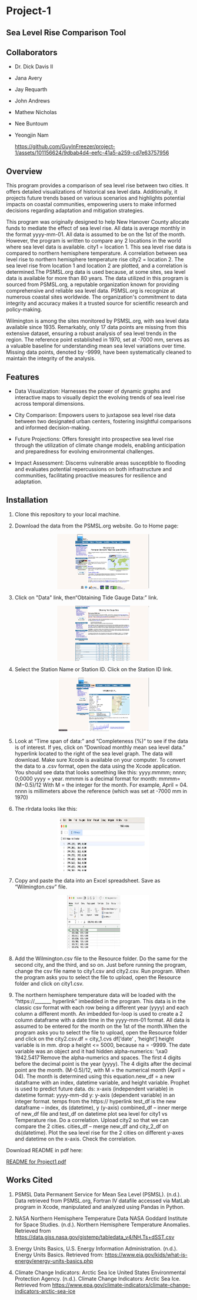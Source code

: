 # Project-1

## Sea Level Rise Comparison Tool

## Collaborators

* Dr. Dick Davis II
* Jana Avery
* Jay Requarth
* John Andrews
* Mathew Nicholas
* Nee Buntoum
* Yeongjin Nam
  
  https://github.com/GuyInFreezer/project-1/assets/101156624/9dbab4d4-eefc-41a5-a259-cd7e63757956

## Overview

 This program provides a comparison of sea level rise between two cities. It offers detailed visualizations of historical sea level data. Additionally, it projects future trends based on various scenarios and highlights potential impacts on coastal communities, empowering users to make informed decisions regarding adaptation and mitigation strategies.

 This program was originally designed to help New Hanover County allocate funds to mediate the effect of sea level rise. All data is average monthly in the format yyyy-mm-01. All data is assumed to be on the 1st of the month. However, the program is written to compare any 2 locations in the world where sea level data is available. city1 = location 1. This sea level rise data is compared to northern hemisphere temperature. A correlation between sea level rise to northern hemisphere temperature rise city2 = location 2. The sea level rise from location 1 and location 2 are plotted, and a correlation is determined.The PSMSL.org data is used because, at some sites, sea level data is available for more than 80 years. The data utilized in this program is sourced from PSMSL.org, a reputable organization known for providing comprehensive and reliable sea level data. PSMSL.org is recognize at numerous coastal sites worldwide. The organization's commitment to data integrity and accuracy makes it a trusted source for scientific research and policy-making.

 Wilmington is among the sites monitored by PSMSL.org, with sea level data available since 1935.  Remarkably, only 17 data points are missing from this extensive dataset, ensuring a robust analysis of sea level trends in the region. The reference point established in 1970, set at -7000 mm, serves as a valuable baseline for understanding mean sea level variations over time. Missing data points, denoted by -9999, have been systematically cleaned to maintain the integrity of the analysis.

## Features

* Data Visualization: Harnesses the power of dynamic graphs and interactive maps to visually depict the evolving trends of sea level rise across temporal dimensions.
  
* City Comparison: Empowers users to juxtapose sea level rise data between two designated urban centers, fostering insightful comparisons and informed decision-making.
  
* Future Projections: Offers foresight into prospective sea level rise through the utilization of climate change models, enabling anticipation and preparedness for evolving environmental challenges.
  
* Impact Assessment: Discerns vulnerable areas susceptible to flooding and evaluates potential repercussions on both infrastructure and communities, facilitating proactive measures for resilience and adaptation.

## Installation

1. Clone this repository to your local machine.
2. Download the data from the PSMSL.org website. Go to Home page:

   <img src="images/psmsl_home.jpg"
        alt="PSMS home" 
        width="250" 
        height="150" 
        style="display: block; margin: 0 auto; align: center;" />
3. Click on "Data" link, then“Obtaining Tide Gauge Data:” link.

    <img src="images/TideGaugeData.jpg" 
        alt="Tide Gauge Data" 
        width="250" 
        height="150" 
        style="display: block; margin: 0 auto; align: center;" />
4. Select the Station Name or Station ID. Click on the Station ID link.

   <img src="images/stationID_link.jpg" 
        alt="station id" 
        width="250" 
        height="150" 
        style="display: block; margin: 0 auto; align: center;" />

5. Look at “Time span of data:” and “Completeness (%)” to see if the data is of interest. If yes, click on “Download monthly mean sea level data.” hyperlink located to
the right of the sea level graph.
The data will download. Make sure Xcode is available on your computer.
To convert the data to a .csv format, open the data using the Xcode application.
You should see data that looks something like this: yyyy.mmmm; nnnn; 0;0000
yyyy = year. mmmm is a decimal format for month: mmmm=(M−0.5)/12
With M = the integer for the month. For example, April = 04. nnnn is millimeters above the reference (which was set at -7000 mm in 1970)
6. The rlrdata looks like this:

   <img src="images/rlrdata.jpg" 
        alt="rlr data" 
        width="250" 
        height="150" 
        style="display: block; margin: 0 auto; align: center;" />
7. Copy and paste the data into an Excel spreadsheet. Save as “Wilmington.csv” file.

   <img src="images/Wilmingtondotcsv.jpg"
        alt="wilmington" 
        width="250" 
        height="150" 
        style="display: block; margin: 0 auto; align: center;" />

8. Add the Wilmington.csv file to the Resource folder. Do the same for the second city, and the third, and so on. Just before running the program, change the csv file name to city1.csv and city2.csv. Run program. When the program asks you to select the file to upload, open the Resource folder and click on city1.csv.
9. The northern hemisphere temperature data will be loaded with the “https://_______ hyperlink” imbedded in the program. This data is in the classic csv format with each row being a different year (yyyy) and each column a different month. An imbedded for-loop is used to create a 2 column dataframe with a date time in the yyyy-mm-01 format. All data is assumed to be entered for the month on the 1st of the month.When the program asks you to select the file to upload, open the Resource folder and click on the city2.csv.df = city_1.cvs df[‘date’ , ‘height’]
height variable is in mm. drop a height <= 5000, because na = -9999. The date variable was an object and it had hidden alpha-numerics: ‘\xa0  1942.5417’Remove the alpha-numerics and spaces. The first 4 digits before the decimal point is the year (yyyy). The 4 digits after the decimal point are the month. (M-0.5)/12, with M = the numerical month (April = 04). The month is determined using this
equation.new_df = a new dataframe with an index, datetime variable, and height variable. Prophet is used to predict future data.
ds: x-axis (independent variable) in datetime format: yyyy-mm-dd
y:  y-axis  (dependent variable) in an integer format.
temps from the https:// hyperlink
test_df is the new dataframe – index, ds (datetime), y (y-axis)
combined_df – inner merge of new_df file and test_df on datetime plot sea level for city1 vs Temperature rise.
Do a correlation. Upload city2 so that we can compare the 2 cities. cities_df – merge new_df and city_2_df on ds(datetime). Plot the sea level rise for the 2 cities on different y-axes and datetime on the x-axis. Check the correlation.

Download README in pdf here:

[README for Project1.pdf](https://github.com/GuyInFreezer/project-1/files/14230952/README.for.Project1.pdf)

## Works Cited

1. PSMSL Data 
Permanent Service for Mean Sea Level (PSMSL). (n.d.). Data retrieved from PSMSL.org, Fortran IV datafile accessed via MatLab program in Xcode, manipulated and analyzed using Pandas in Python.

2. NASA Northern Hemisphere Temperature Data NASA Goddard Institute for Space Studies. (n.d.). Northern Hemisphere Temperature Anomalies. Retrieved from https://data.giss.nasa.gov/gistemp/tabledata_v4/NH.Ts+dSST.csv

3. Energy Units Basics,
U.S. Energy Information Administration. (n.d.).  Energy Units Basics.
Retrieved from: https://www.eia.gov/kids/what-is-energy/energy-units-basics.php

4. Climate Change Indicators: Arctic Sea Ice 
United States Environmental Protection Agency. (n.d.). Climate Change Indicators: Arctic Sea Ice. Retrieved from https://www.epa.gov/climate-indicators/climate-change-indicators-arctic-sea-ice
